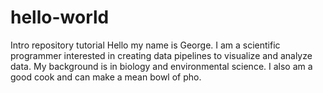 # hello-world
Intro repository tutorial
Hello my name is George. I am a scientific programmer interested in creating
data pipelines to visualize and analyze data. My background is in biology and
environmental science. I also am a good cook and can make a mean bowl of pho.
